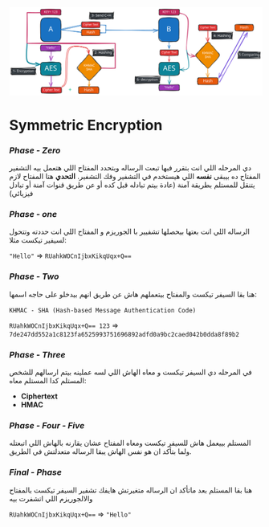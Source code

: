 <p align ="center">
    <img src= "/network_security/photo/symmetric_encryption.svg" alt = "symmetric_encryption"
</p>

# Symmetric Encryption
### ***Phase - Zero***
دي المرحله اللي انت بتقرر فبها تبعت الرساله وبتحدد المفتاح اللي هتعمل بيه التشفير
المفتاح ده بيبقى **نفسه** اللي هيستخدم في التشفير وفك التشفير.
**التحدي** هتا المفتاح لازم يتنقل للمستلم بطريقة آمنة (عادة بيتم تبادله قبل كده أو عن طريق قنوات آمنة أو تبادل فيزيائي)

### ***Phase - one***
الرساله اللي انت بعتها بيحصلها تشفيير با الجوريزم و المفتاح اللي انت حددته وتتحول لسيفير تيكست 
مثلا:

`"Hello"` => `RUahkWOCnIjbxKikqUqx+Q==`

### ***Phase - Two***
هنا بقا السيفر تيكست والمفتاح بيتعملهم هاش عن طريق انهم بيدخلو على حاجه اسمها:

`KHMAC - SHA (Hash-based Message Authentication Code)` 

`RUahkWOCnIjbxKikqUqx+Q== 123` => `7de247dd552a1c8123fa6525993751696892adfd0a9bc2caed042b0dda8f89b2`


### ***Phase - Three***
في المرحله دي السيفر تيكست و معاه الهاش اللي لسه عملينه بيتم ارسالهم  للشخص المستلم
كدا المستلم معاه:

- **Ciphertext**
- **HMAC**

### ***Phase - Four - Five***
المستلم بييعمل هاش للسيفر تيكست ومعاه المفتاح عشان يقارنه بالهاش اللي اتبعتله ولما بتأكد ان هو نفس الهاش يبقا الرساله متعدلتش في الطريق.


### ***Final - Phase***
هنا بقا المستلم بعد ماتأكد ان الرساله متغيرتش هايفك تشفير السيفر تيكست بالمفتاح والالجوريزم اللي اتشفرت بيه

`RUahkWOCnIjbxKikqUqx+Q==` => `"Hello"`

